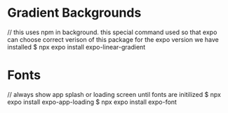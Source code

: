 # Gradient Backgrounds
// this uses npm in background. this special command used so that expo can choose correct verison of this package for the expo version we have installed
$ npx expo install expo-linear-gradient  

# Fonts
// always show app splash or loading screen until fonts are initilized
$ npx expo install expo-app-loading 
$ npx expo install expo-font